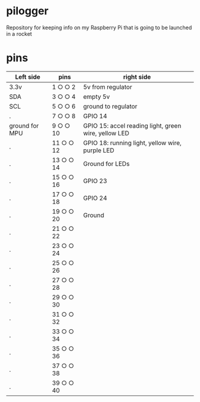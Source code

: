 # pilogger
Repository for keeping info on my Raspberry Pi that is going to be launched in a rocket

# pins
Left side |pins |  right side
--------- | ----|---------
3.3v |1  ○ ○ 2|5v from regulator
SDA  |3  ○ ○ 4|empty 5v
SCL   |5  ○ ○ 6|ground to regulator
. |7 ○ ○ 8 |GPIO 14 
ground for MPU |9  ○ ○ 10|GPIO 15: accel reading light, green wire, yellow LED
 .|11 ○ ○ 12|GPIO 18: running light, yellow wire, purple LED
 .|13 ○ ○ 14 |Ground for LEDs
 .|15 ○ ○ 16 |GPIO 23
 .|17 ○ ○ 18 |GPIO 24
 .|19 ○ ○ 20 |Ground
 .|21 ○ ○ 22| 
 .|23 ○ ○ 24| 
 .|25 ○ ○ 26| 
 .|27 ○ ○ 28|  
 .|29 ○ ○ 30| 
 .|31 ○ ○ 32| 
 .|33 ○ ○ 34| 
 .|35 ○ ○ 36| 
 .|37 ○ ○ 38| 
 .|39 ○ ○ 40| 

